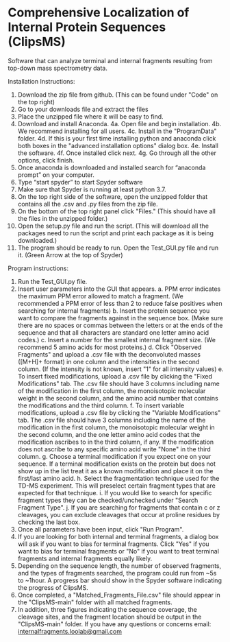 # Comprehensive Localization of Internal Protein Sequences (ClipsMS)
Software that can analyze terminal and internal fragments resulting from top-down mass spectrometry data.

Installation Instructions:
1. Download the zip file from github. (This can be found under "Code" on the top right)
2. Go to your downloads file and extract the files
3. Place the unzipped file where it will be easy to find.
4. Download and install Anaconda.
  4a.	Open file and begin installation. 
  4b.	We recommend installing for all users.
  4c.	Install in the "ProgramData" folder.
  4d.	If this is your first time installing python and anaconda click both boxes in the "advanced installation options" dialog box.
  4e.	Install the software. 
  4f.	Once installed click next.
  4g.	Go through all the other options, click finish. 
5. Once anaconda is downloaded and installed search for “anaconda prompt” on your computer.
6. Type “start spyder” to start Spyder software
7. Make sure that Spyder is running at least python 3.7.
8. On the top right side of the software, open the unzipped folder that contains all the .csv and .py files from the zip file.
9. On the bottom of the top right panel click "Files." (This should have all the files in the unzipped folder.)
10. Open the setup.py file and run the script. (This will download all the packages need to run the script and print each package as it is being downloaded.)
11. The program should be ready to run. Open the Test_GUI.py file and run it. (Green Arrow at the top of Spyder)


Program instructions:
1. Run the Test_GUI.py file. 
2. Insert user parameters into the GUI that appears.
a.	PPM error indicates the maximum PPM error allowed to match a fragment. (We recommended a PPM error of less than 2 to reduce false positives when searching for internal fragments)
b.	Insert the protein sequence you want to compare the fragments against in the sequence box. (Make sure there are no spaces or commas between the letters or at the ends of the sequence and that all characters are standard one letter amino acid codes.)
c.	Insert a number for the smallest internal fragment size. (We recommend 5 amino acids for most proteins.)
d.	Click "Observed Fragments" and upload a .csv file with the deconvoluted masses ([M+H]+ format) in one column and the intensities in the second column. (If the intensity is not known, insert "1" for all intensity values)
e.	To insert fixed modifications, upload a .csv file by clicking the "Fixed Modifications" tab. The .csv file should have 3 columns including name of the modification in the first column, the monoisotopic molecular weight in the second column, and the amino acid number that contains the modifications and the third column.
f.	To insert variable modifications, upload a .csv file by clicking the "Variable Modifications" tab. The .csv file should have 3 columns including the name of the modification in the first column, the monoisotopic molecular weight in the second column, and the one letter amino acid codes that the modification ascribes to in the third column, if any. If the modification does not ascribe to any specific amino acid write "None" in the third column.
g.	Choose a terminal modification if you expect one on your sequence. If a terminal modification exists on the protein but does not show up in the list treat it as a known modification and place it on the first/last amino acid. 
h.	Select the fragmentation technique used for the TD-MS experiment. This will preselect certain fragment types that are expected for that technique.
i.	If you would like to search for specific fragment types they can be checked/unchecked under "Search Fragment Type".
j.	If you are searching for fragments that contain c or z cleavages, you can exclude cleavages that occur at proline residues by checking the last box. 
3. Once all parameters have been input, click "Run Program".
4. If you are looking for both internal and terminal fragments, a dialog box will ask if you want to bias for terminal fragments. Click "Yes" if you want to bias for terminal fragments or "No" if you want to treat terminal fragments and internal fragments equally likely.
5. Depending on the sequence length, the number of observed fragments, and the types of fragments searched, the program could run from ~5s to ~1hour. A progress bar should show in the Spyder software indicating the progress of ClipsMS.
6. Once completed, a "Matched_Fragments_File.csv" file should appear in the "ClipsMS-main" folder with all matched fragments.
7. In addition, three figures indicating the sequence coverage, the cleavage sites, and the fragment location should be output in the "ClipsMS-main" folder.
If you have any questions or concerns email: internalfragments.loolab@gmail.com
